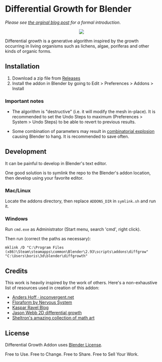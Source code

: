 # Differential Growth for Blender

_Please see [the orginal blog post](https://boris.okunskiy.name/posts/blender-differential-growth) for a formal introduction_.

<p align="center">
  <img src="https://boris.okunskiy.name/posts/lichen1-transparent-small.png"/>
</p>

Differential growth is a generative algorithm inspired by the growth occurring in living organisms such as lichens, algae, poriferas and other kinds of organic forms.

## Installation

1. Download a zip file from [Releases](https://github.com/inca/blender-differential-growth/releases/latest)
2. Install the addon in Blender by going to Edit > Preferences > Addons > Install

### Important notes

- The algorithm is "destructive" (i.e. it will modify the mesh in-place). It is recommended to set the Undo Steps to maximum (Preferences > System > Undo Steps) to be able to revert to previous results.

- Some combination of parameters may result in [combinatorial explosion](https://en.wikipedia.org/wiki/Combinatorial_explosion) causing Blender to hang. It is recommended to save often.

## Development

It can be painful to develop in Blender's text editor.

One good solution is to symlink the repo to the Blender's addon location, then develop using your favorite editor.

### Mac/Linux

Locate the addons directory, then replace `ADDONS_DIR` in `symlink.sh` and run it.

### Windows

Run `cmd.exe` as Administrator (Start menu, search 'cmd', right click).

Then run (correct the paths as necessary):

```
mklink /D "C:\Program Files (x86)\Steam\steamapps\common\Blender\2.93\scripts\addons\diffgrow" "C:\Users\boris\3d\blender\diffgrowth"
```

## Credits

This work is heavily inspired by the work of others. Here's a non-exhaustive list of resources used in creation of this addon:

- [Anders Hoff · inconvergent.net](https://inconvergent.net/)
- [Floraform by Nervous System](https://n-e-r-v-o-u-s.com/projects/sets/floraform/)
- [Kaspar Ravel Blog](https://www.kaspar.wtf/code-poems/differential-growth)
- [Jason Webb 2D differential growth](https://medium.com/@jason.webb/2d-differential-growth-in-js-1843fd51b0ce)
- [Sheltron's amazing collection of math art](https://nshelton.github.io/about/)

## License

Differential Growth Addon uses [Blender License](https://www.blender.org/about/license/).

Free to Use. Free to Change. Free to Share. Free to Sell Your Work.
